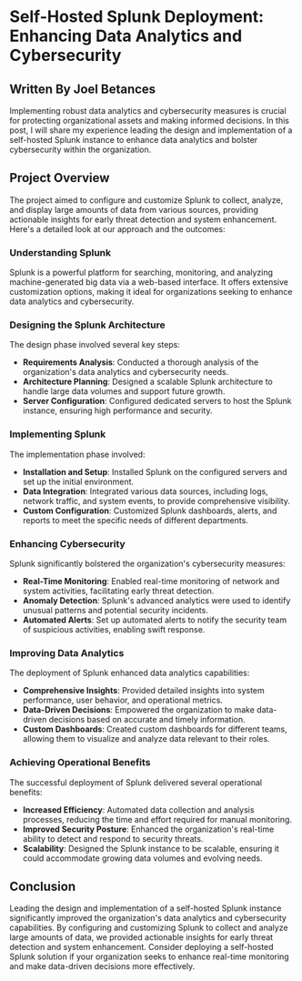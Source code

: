 # Self-Hosted Splunk Deployment: Enhancing Data Analytics and Cybersecurity

## Written By Joel Betances

Implementing robust data analytics and cybersecurity measures is crucial for protecting organizational assets and making informed decisions. In this post, I will share my experience leading the design and implementation of a self-hosted Splunk instance to enhance data analytics and bolster cybersecurity within the organization.

## Project Overview

The project aimed to configure and customize Splunk to collect, analyze, and display large amounts of data from various sources, providing actionable insights for early threat detection and system enhancement. Here's a detailed look at our approach and the outcomes:

### Understanding Splunk

Splunk is a powerful platform for searching, monitoring, and analyzing machine-generated big data via a web-based interface. It offers extensive customization options, making it ideal for organizations seeking to enhance data analytics and cybersecurity.

### Designing the Splunk Architecture

The design phase involved several key steps:

- **Requirements Analysis**: Conducted a thorough analysis of the organization's data analytics and cybersecurity needs.
- **Architecture Planning**: Designed a scalable Splunk architecture to handle large data volumes and support future growth.
- **Server Configuration**: Configured dedicated servers to host the Splunk instance, ensuring high performance and security.

### Implementing Splunk

The implementation phase involved:

- **Installation and Setup**: Installed Splunk on the configured servers and set up the initial environment.
- **Data Integration**: Integrated various data sources, including logs, network traffic, and system events, to provide comprehensive visibility.
- **Custom Configuration**: Customized Splunk dashboards, alerts, and reports to meet the specific needs of different departments.

### Enhancing Cybersecurity

Splunk significantly bolstered the organization's cybersecurity measures:

- **Real-Time Monitoring**: Enabled real-time monitoring of network and system activities, facilitating early threat detection.
- **Anomaly Detection**: Splunk's advanced analytics were used to identify unusual patterns and potential security incidents.
- **Automated Alerts**: Set up automated alerts to notify the security team of suspicious activities, enabling swift response.

### Improving Data Analytics

The deployment of Splunk enhanced data analytics capabilities:

- **Comprehensive Insights**: Provided detailed insights into system performance, user behavior, and operational metrics.
- **Data-Driven Decisions**: Empowered the organization to make data-driven decisions based on accurate and timely information.
- **Custom Dashboards**: Created custom dashboards for different teams, allowing them to visualize and analyze data relevant to their roles.

### Achieving Operational Benefits

The successful deployment of Splunk delivered several operational benefits:

- **Increased Efficiency**: Automated data collection and analysis processes, reducing the time and effort required for manual monitoring.
- **Improved Security Posture**: Enhanced the organization's real-time ability to detect and respond to security threats.
- **Scalability**: Designed the Splunk instance to be scalable, ensuring it could accommodate growing data volumes and evolving needs.

## Conclusion

Leading the design and implementation of a self-hosted Splunk instance significantly improved the organization's data analytics and cybersecurity capabilities. By configuring and customizing Splunk to collect and analyze large amounts of data, we provided actionable insights for early threat detection and system enhancement. Consider deploying a self-hosted Splunk solution if your organization seeks to enhance real-time monitoring and make data-driven decisions more effectively.
